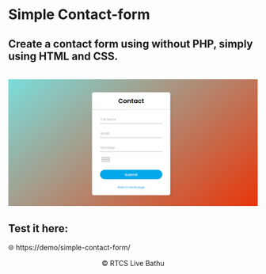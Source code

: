 # Simple Contact-form

## Create a contact form using without PHP, simply using HTML and CSS.

<br>
<img src="images/contactPage.png" alt="Contact form">

## Test it here: <br/>
:globe_with_meridians: https://demo/simple-contact-form/

<center> © RTCS Live Bathu </center>
